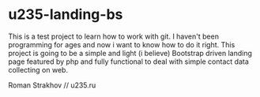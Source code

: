 # u235-landing-bs

This is a test project to learn how to work with git. I haven't been programming for ages and now i want to know how to do it right. This project is going to be a simple and light (i believe) Bootstrap driven landing page featured by php and fully functional to deal with simple contact data collecting on web.

Roman Strakhov // u235.ru

